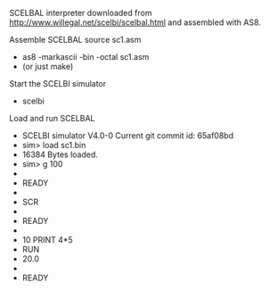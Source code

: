 SCELBAL interpreter downloaded from http://www.willegal.net/scelbi/scelbal.html
and assembled with AS8.

Assemble SCELBAL source sc1.asm
* as8 -markascii -bin -octal sc1.asm
* (or just make)

Start the SCELBI simulator
* scelbi

Load and run SCELBAL
* SCELBI simulator V4.0-0 Current        git commit id: 65af08bd
* sim> load sc1.bin
* 16384 Bytes loaded.
* sim> g 100
* 
* READY
* 
* SCR
* 
* READY
* 
* 10 PRINT 4*5
* RUN
*  20.0
* 
* READY
